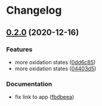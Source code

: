 # Changelog

## [0.2.0](https://www.github.com/kjappelbaum/learn_mof_ox_state/compare/v0.1.0...v0.2.0) (2020-12-16)


### Features

* more oxidation states ([0dd6c85](https://www.github.com/kjappelbaum/learn_mof_ox_state/commit/0dd6c8571f7eb56577a75414df9ec8b8976507d4))
* more oxidation states ([04403d5](https://www.github.com/kjappelbaum/learn_mof_ox_state/commit/04403d55a4899892628fa5c838931a1e366088c2))


### Documentation

* fix link to app ([fbdbeea](https://www.github.com/kjappelbaum/learn_mof_ox_state/commit/fbdbeeafb7756f0eaf6fcb0ecaa72537cf85b306))
